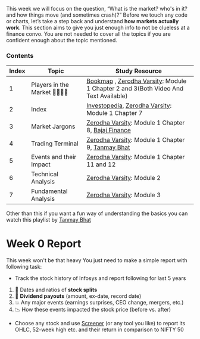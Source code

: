 This week we will focus on the question, “What is the market? who's in it? and how things move (and sometimes crash)?”  Before we touch any code or charts, let’s take a step back and understand **how markets actually work**. This section aims to give you just enough info to not be clueless at a finance convo. You are not needed to cover all the topics if you are confident enough about the topic mentioned.

### Contents

| **Index** | **Topic** | **Study Resource** |
| --- | --- | --- |
| 1 | Players in the Market 🧑‍💼🧑‍💻 | [Bookmap](https://bookmap.com/blog/understanding-the-players-in-the-market) , [Zerodha Varsity](https://zerodha.com/varsity/module/introduction-to-stock-markets/): Module 1 Chapter 2 and 3(Both Video And Text Available) |
| 2 | Index | [Investopedia](https://www.investopedia.com/terms/m/marketindex.asp), [Zerodha Varsity](https://zerodha.com/varsity/module/introduction-to-stock-markets/): Module 1 Chapter 7 |
| 3 | Market Jargons | [Zerodha Varsity](https://zerodha.com/varsity/module/introduction-to-stock-markets/): Module 1 Chapter 8, [Bajaj Finance](https://www.bajajfinserv.in/basic-stock-market-terms) |
| 4 | Trading Terminal | [Zerodha Varsity](https://zerodha.com/varsity/module/introduction-to-stock-markets/): Module 1 Chapter 9, [Tanmay Bhat](https://youtu.be/w0ZBpxx3bW8?si=7dD_lE_L7GMuQurj) |
| 5 | Events and their Impact | [Zerodha Varsity](https://zerodha.com/varsity/module/introduction-to-stock-markets/): Module 1 Chapter 11 and 12 |
| 6 | Technical Analysis  | [Zerodha Varsity](https://zerodha.com/varsity/module/introduction-to-stock-markets/): Module 2 |
| 7 | Fundamental Analysis | [Zerodha Varsity](https://zerodha.com/varsity/module/introduction-to-stock-markets/): Module 3 |

Other than this if you want a fun way of understanding the basics  you can watch this playlist by [Tanmay Bhat](https://youtube.com/playlist?list=PLhKwz7hYMTDVUXV-hkJ2wnwnQECzn-egm&si=gqE4ZTE0gz-TMdYh)

# Week 0 Report

This week won't be that heavy You just need to make a simple report with following task:

- Track the stock history of Infosys and report following for last 5 years
1. 📅 Dates and ratios of **stock splits**
2. 📢 **Dividend payouts** (amount, ex-date, record date)
3. 💥 Any major events (earnings surprises, CEO change, mergers, etc.)
4. 📉 How these events impacted the stock price (before vs. after)
- Choose any stock and use [Screener](https://www.screener.in/) (or any tool you like) to report its OHLC, 52-week high etc. and their return in comparison to NIFTY 50
